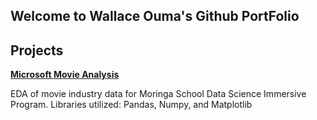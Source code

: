 ## Welcome to Wallace Ouma's Github PortFolio

## Projects

**[Microsoft Movie Analysis](https://github.com/WKalawi/DTS-Phase-1-Project)**

EDA of movie industry data for Moringa School Data Science Immersive Program.
Libraries utilized: Pandas, Numpy, and Matplotlib

<!--
**WKalawi/wkalawi** is a ✨ _special_ ✨ repository because its `README.md` (this file) appears on your GitHub profile.

Here are some ideas to get you started:

- 🔭 I’m currently working on ...
- 🌱 I’m currently learning ...
- 👯 I’m looking to collaborate on ...
- 🤔 I’m looking for help with ...
- 💬 Ask me about ...
- 📫 How to reach me: ...
- 😄 Pronouns: ...
- ⚡ Fun fact: ...
-->
